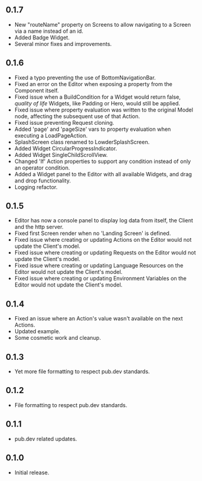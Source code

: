 ## 0.1.7

* New "routeName" property on Screens to allow navigating to a Screen via a name instead of an id.
* Added Badge Widget.
* Several minor fixes and improvements.

## 0.1.6

* Fixed a typo preventing the use of BottomNavigationBar.
* Fixed an error on the Editor when exposing a property from the Component itself.
* Fixed issue when a BuildCondition for a Widget would return false, _quality of life_ Widgets, like Padding or Hero,  would still be applied.
* Fixed issue where property evaluation was written to the original Model node, affecting the subsequent use of that Action.
* Fixed issue preventing Request cloning.
* Added 'page' and 'pageSize' vars to property evaluation when executing a LoadPageAction.
* SplashScreen class renamed to LowderSplashScreen.
* Added Widget CircularProgressIndicator.
* Added Widget SingleChildScrollView.
* Changed 'If' Action properties to support any condition instead of only an operator condition.
* Added a Widget panel to the Editor with all available Widgets, and drag and drop functionality.
* Logging refactor.

## 0.1.5

* Editor has now a console panel to display log data from itself, the Client and the http server.
* Fixed first Screen render when no 'Landing Screen' is defined.
* Fixed issue where creating or updating Actions on the Editor would not update the Client's model.
* Fixed issue where creating or updating Requests on the Editor would not update the Client's model.
* Fixed issue where creating or updating Language Resources on the Editor would not update the Client's model.
* Fixed issue where creating or updating Environment Variables on the Editor would not update the Client's model.

## 0.1.4

* Fixed an issue where an Action's value wasn't available on the next Actions.
* Updated example.
* Some cosmetic work and cleanup.

## 0.1.3

* Yet more file formatting to respect pub.dev standards.

## 0.1.2

* File formatting to respect pub.dev standards.

## 0.1.1

* pub.dev related updates.

## 0.1.0

* Initial release.
